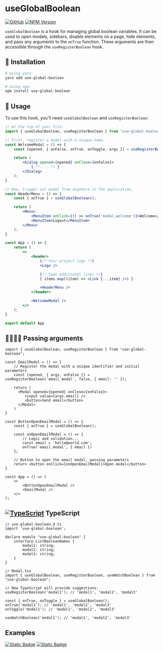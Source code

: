 # useGlobalBoolean

[![GitHub](https://img.shields.io/badge/GitHub-100000?style=for-the-badge&logo=github&logoColor=white)](https://github.com/Dima9119708/use-global-boolean)
[![NPM Version](https://img.shields.io/npm/v/use-global-boolean?style=for-the-badge)](https://www.npmjs.com/package/use-global-boolean)


`useGlobalBoolean` is a hook for managing global boolean variables. 
It can be used to open modals, sidebars, disable elements on a page, 
hide elements, and pass any arguments to the `onTrue` function. 
These arguments are then accessible through the `useRegisterBoolean` hook.

## 🔧 Installation

```sh
# Using yarn.
yarn add use-global-boolean

# Using npm.
npm install use-global-boolean
```

## 🔎 Usage

To use this hook, you'll need `useGlobalBoolean` and `useRegisterBoolean`:

```jsx
// At the top of your file.
import { useGlobalBoolean, useRegisterBoolean } from "use-global-boolean";

// First, register a modal with a unique name.
const WelcomeModal = () => {
    const [opened, { onFalse, onTrue, onToggle, args }] = useRegisterBoolean('modal_welcome');

    return (
        <Dialog opened={opened} onClose={onFalse}>
            { /*.....*/ }
        </Dialog>
    );
}

// Now, trigger our modal from anywhere in the application.
const HeaderMenu = () => {
    const { onTrue } = useGlobalBoolean();

    return (
        <Menu>
            <MenuItem onClick={() => onTrue('modal_welcome')}>Welcome</MenuItem>
            <MenuItem>Logout</MenuItem>
        </Menu>
    );
}

const App = () => {
    return (
        <>
            <header>
                {/* Your project logo */}
                <Logo />

                {/* Some additional links */}
                { items.map((item) => <Link {...item} />) }

                <HeaderMenu />
            </header>

            <WelcomeModal />
        </>
    );
}

export default App
```

## 🫱🏿🫲🏿 Passing arguments

```tsx
import { useGlobalBoolean, useRegisterBoolean } from "use-global-boolean";

const EmailModal = () => {
    // Register the modal with a unique identifier and initial parameters
    const [opened, { args, onFalse }] = useRegisterBoolean('email_modal', false, { email: '' });

    return (
      <Modal opened={opened} onClose={onFalse}>
         <input value={args.email} />
         <button>Send email</button>
      </Modal>
    )
}

const ButtonOpenEmailModal = () => {
    const { onTrue } = useGlobalBoolean();
    
    const onOpenEmailModal = () => {
        // Logic and validation...
        const email = 'hello@world.com';
        onTrue('email_modal', { email })
    };

    // Button to open the email modal, passing parameters
    return <button onClick={onOpenEmailModal}>Open modal</button>
}

const App = () => (
    <>
        <ButtonOpenEmailModal />
        <EmailModal />
    </>
);
```

## [![TypeScript](https://img.shields.io/badge/%3C%2F%3E-TypeScript-%230074c1.svg)](http://www.typescriptlang.org/) TypeScript 
```tsx
// use-global-boolean.d.ts
import 'use-global-boolean';

declare module "use-global-boolean" {
    interface ListBooleanNames {
        modal1: string;
        modal2: string;
        modal3: string;
    }
}

// Modal.tsx
import { useGlobalBoolean, useRegisterBoolean, useWatchBoolean } from "use-global-boolean";

// Now TypeScript will provide suggestions:
useRegisterBoolean('modal1'); // 'modal1', 'modal2', 'modal3'

const { onTrue, onToggle } = useGlobalBoolean();
onTrue('modal1'); // 'modal1', 'modal2', 'modal3'
onToggle('modal1'); // 'modal1', 'modal2', 'modal3'

useWatchBoolean('modal1'); // 'modal1', 'modal2', 'modal3'
```
## Examples

[![Static Badge](https://img.shields.io/badge/mantine-white?style=for-the-badge&logo=mantine)](https://codesandbox.io/p/devbox/mantine-example-w3ymgc?file=%2Fsrc%2Fmain.tsx%3A17%2C1&welcomeVSCode=true&layout=%257B%2522sidebarPanel%2522%253A%2522EXPLORER%2522%252C%2522rootPanelGroup%2522%253A%257B%2522direction%2522%253A%2522horizontal%2522%252C%2522contentType%2522%253A%2522UNKNOWN%2522%252C%2522type%2522%253A%2522PANEL_GROUP%2522%252C%2522id%2522%253A%2522ROOT_LAYOUT%2522%252C%2522panels%2522%253A%255B%257B%2522type%2522%253A%2522PANEL_GROUP%2522%252C%2522contentType%2522%253A%2522UNKNOWN%2522%252C%2522direction%2522%253A%2522vertical%2522%252C%2522id%2522%253A%2522clyzro5qi00072v6mkh9mr0x1%2522%252C%2522sizes%2522%253A%255B100%252C0%255D%252C%2522panels%2522%253A%255B%257B%2522type%2522%253A%2522PANEL_GROUP%2522%252C%2522contentType%2522%253A%2522EDITOR%2522%252C%2522direction%2522%253A%2522horizontal%2522%252C%2522id%2522%253A%2522EDITOR%2522%252C%2522panels%2522%253A%255B%257B%2522type%2522%253A%2522PANEL%2522%252C%2522contentType%2522%253A%2522EDITOR%2522%252C%2522id%2522%253A%2522clyzro5qi00022v6mjds1bwki%2522%257D%255D%257D%252C%257B%2522type%2522%253A%2522PANEL_GROUP%2522%252C%2522contentType%2522%253A%2522SHELLS%2522%252C%2522direction%2522%253A%2522horizontal%2522%252C%2522id%2522%253A%2522SHELLS%2522%252C%2522panels%2522%253A%255B%257B%2522type%2522%253A%2522PANEL%2522%252C%2522contentType%2522%253A%2522SHELLS%2522%252C%2522id%2522%253A%2522clyzro5qi00042v6mkzv1hsjn%2522%257D%255D%252C%2522sizes%2522%253A%255B100%255D%257D%255D%257D%252C%257B%2522type%2522%253A%2522PANEL_GROUP%2522%252C%2522contentType%2522%253A%2522DEVTOOLS%2522%252C%2522direction%2522%253A%2522vertical%2522%252C%2522id%2522%253A%2522DEVTOOLS%2522%252C%2522panels%2522%253A%255B%257B%2522type%2522%253A%2522PANEL%2522%252C%2522contentType%2522%253A%2522DEVTOOLS%2522%252C%2522id%2522%253A%2522clyzro5qi00062v6mykiftvek%2522%257D%252C%257B%2522type%2522%253A%2522PANEL%2522%252C%2522contentType%2522%253A%2522DEVTOOLS%2522%252C%2522id%2522%253A%2522clyzrrs2o008p2v6msui6cyfr%2522%257D%255D%252C%2522sizes%2522%253A%255B100%252C0%255D%257D%255D%252C%2522sizes%2522%253A%255B49.81034435052732%252C50.18965564947268%255D%257D%252C%2522tabbedPanels%2522%253A%257B%2522clyzro5qi00022v6mjds1bwki%2522%253A%257B%2522tabs%2522%253A%255B%257B%2522id%2522%253A%2522clyzro5qi00012v6mvu3acbq1%2522%252C%2522mode%2522%253A%2522permanent%2522%252C%2522type%2522%253A%2522FILE%2522%252C%2522filepath%2522%253A%2522%252FREADME.md%2522%252C%2522state%2522%253A%2522IDLE%2522%257D%252C%257B%2522id%2522%253A%2522clyzrs4ms00022v6mqjuizx85%2522%252C%2522mode%2522%253A%2522permanent%2522%252C%2522type%2522%253A%2522FILE%2522%252C%2522filepath%2522%253A%2522%252Fpackage.json%2522%252C%2522state%2522%253A%2522IDLE%2522%252C%2522initialSelections%2522%253A%255B%257B%2522startLineNumber%2522%253A26%252C%2522startColumn%2522%253A21%252C%2522endLineNumber%2522%253A26%252C%2522endColumn%2522%253A21%257D%255D%257D%252C%257B%2522id%2522%253A%2522clyzsgsns00022v6mhz3dbqyz%2522%252C%2522mode%2522%253A%2522permanent%2522%252C%2522type%2522%253A%2522FILE%2522%252C%2522initialSelections%2522%253A%255B%257B%2522startLineNumber%2522%253A17%252C%2522startColumn%2522%253A1%252C%2522endLineNumber%2522%253A17%252C%2522endColumn%2522%253A1%257D%255D%252C%2522filepath%2522%253A%2522%252Fsrc%252Fmain.tsx%2522%252C%2522state%2522%253A%2522IDLE%2522%257D%255D%252C%2522id%2522%253A%2522clyzro5qi00022v6mjds1bwki%2522%252C%2522activeTabId%2522%253A%2522clyzsgsns00022v6mhz3dbqyz%2522%257D%252C%2522clyzro5qi00062v6mykiftvek%2522%253A%257B%2522id%2522%253A%2522clyzro5qi00062v6mykiftvek%2522%252C%2522tabs%2522%253A%255B%257B%2522id%2522%253A%2522clyzro5qi00052v6mc25cogmx%2522%252C%2522mode%2522%253A%2522permanent%2522%252C%2522type%2522%253A%2522TASK_PORT%2522%252C%2522taskId%2522%253A%2522dev%2522%252C%2522port%2522%253A5173%252C%2522path%2522%253A%2522%252F%2522%257D%255D%252C%2522activeTabId%2522%253A%2522clyzro5qi00052v6mc25cogmx%2522%257D%252C%2522clyzro5qi00042v6mkzv1hsjn%2522%253A%257B%2522id%2522%253A%2522clyzro5qi00042v6mkzv1hsjn%2522%252C%2522activeTabId%2522%253A%2522clyzro5qi00032v6mwrx0tc6n%2522%252C%2522tabs%2522%253A%255B%257B%2522id%2522%253A%2522clyzro5qi00032v6mwrx0tc6n%2522%252C%2522mode%2522%253A%2522permanent%2522%252C%2522type%2522%253A%2522TASK_LOG%2522%252C%2522taskId%2522%253A%2522dev%2522%257D%252C%257B%2522type%2522%253A%2522TASK_LOG%2522%252C%2522taskId%2522%253A%2522pnpm%2520install%2520%2540mantine%252Fcore%25407.11.2%2522%252C%2522id%2522%253A%2522clyzs94lj008g2v6mmt2rqa9k%2522%252C%2522mode%2522%253A%2522permanent%2522%257D%252C%257B%2522type%2522%253A%2522TASK_LOG%2522%252C%2522taskId%2522%253A%2522pnpm%2520install%2520%2540mantine%252Fhooks%25407.11.2%2522%252C%2522id%2522%253A%2522clyzs9dtp00aa2v6ms8pkny12%2522%252C%2522mode%2522%253A%2522permanent%2522%257D%252C%257B%2522type%2522%253A%2522TASK_LOG%2522%252C%2522taskId%2522%253A%2522pnpm%2520install%2520%2540mantinex%252Fmantine-logo%25401.0.1%2522%252C%2522id%2522%253A%2522clyzs9ixk00c42v6mqsvs1uti%2522%252C%2522mode%2522%253A%2522permanent%2522%257D%252C%257B%2522type%2522%253A%2522TASK_LOG%2522%252C%2522taskId%2522%253A%2522pnpm%2520install%2520%2540tabler%252Ficons-react%25403.11.0%2522%252C%2522id%2522%253A%2522clyzs9nsp00dy2v6mqo0bysda%2522%252C%2522mode%2522%253A%2522permanent%2522%257D%252C%257B%2522type%2522%253A%2522TASK_LOG%2522%252C%2522taskId%2522%253A%2522pnpm%2520install%2520use-global-boolean%25400.0.1-alpha.2%2522%252C%2522id%2522%253A%2522clyzs9s6d00f22v6m3bidn4p1%2522%252C%2522mode%2522%253A%2522permanent%2522%257D%255D%257D%252C%2522clyzrrs2o008p2v6msui6cyfr%2522%253A%257B%2522tabs%2522%253A%255B%257B%2522id%2522%253A%2522clyzrrrj8008m2v6mfwttx8rx%2522%252C%2522mode%2522%253A%2522permanent%2522%252C%2522type%2522%253A%2522SANDBOX_INFO%2522%252C%2522isCloud%2522%253Atrue%257D%255D%252C%2522id%2522%253A%2522clyzrrs2o008p2v6msui6cyfr%2522%252C%2522activeTabId%2522%253A%2522clyzrrrj8008m2v6mfwttx8rx%2522%257D%257D%252C%2522showDevtools%2522%253Atrue%252C%2522showShells%2522%253Afalse%252C%2522showSidebar%2522%253Atrue%252C%2522sidebarPanelSize%2522%253A18.724018404665884%257D)
[![Static Badge](https://img.shields.io/badge/mui-white?style=for-the-badge&logo=mui&logoColor=%23007FFF)](https://codesandbox.io/p/devbox/mui-example-5f9s32?layout=%257B%2522sidebarPanel%2522%253A%2522EXPLORER%2522%252C%2522rootPanelGroup%2522%253A%257B%2522direction%2522%253A%2522horizontal%2522%252C%2522contentType%2522%253A%2522UNKNOWN%2522%252C%2522type%2522%253A%2522PANEL_GROUP%2522%252C%2522id%2522%253A%2522ROOT_LAYOUT%2522%252C%2522panels%2522%253A%255B%257B%2522type%2522%253A%2522PANEL_GROUP%2522%252C%2522contentType%2522%253A%2522UNKNOWN%2522%252C%2522direction%2522%253A%2522vertical%2522%252C%2522id%2522%253A%2522clyzsvpbx00072v6mvp8yisu1%2522%252C%2522sizes%2522%253A%255B70%252C30%255D%252C%2522panels%2522%253A%255B%257B%2522type%2522%253A%2522PANEL_GROUP%2522%252C%2522contentType%2522%253A%2522EDITOR%2522%252C%2522direction%2522%253A%2522horizontal%2522%252C%2522id%2522%253A%2522EDITOR%2522%252C%2522panels%2522%253A%255B%257B%2522type%2522%253A%2522PANEL%2522%252C%2522contentType%2522%253A%2522EDITOR%2522%252C%2522id%2522%253A%2522clyzsvpbw00022v6mli0n4l9a%2522%257D%255D%257D%252C%257B%2522type%2522%253A%2522PANEL_GROUP%2522%252C%2522contentType%2522%253A%2522SHELLS%2522%252C%2522direction%2522%253A%2522horizontal%2522%252C%2522id%2522%253A%2522SHELLS%2522%252C%2522panels%2522%253A%255B%257B%2522type%2522%253A%2522PANEL%2522%252C%2522contentType%2522%253A%2522SHELLS%2522%252C%2522id%2522%253A%2522clyzsvpbw00042v6m5y4qtawy%2522%257D%255D%252C%2522sizes%2522%253A%255B100%255D%257D%255D%257D%252C%257B%2522type%2522%253A%2522PANEL_GROUP%2522%252C%2522contentType%2522%253A%2522DEVTOOLS%2522%252C%2522direction%2522%253A%2522vertical%2522%252C%2522id%2522%253A%2522DEVTOOLS%2522%252C%2522panels%2522%253A%255B%257B%2522type%2522%253A%2522PANEL%2522%252C%2522contentType%2522%253A%2522DEVTOOLS%2522%252C%2522id%2522%253A%2522clyzsvpbx00062v6my1zokkcy%2522%257D%255D%252C%2522sizes%2522%253A%255B100%255D%257D%255D%252C%2522sizes%2522%253A%255B48.417080829861305%252C51.582919170138695%255D%257D%252C%2522tabbedPanels%2522%253A%257B%2522clyzsvpbw00022v6mli0n4l9a%2522%253A%257B%2522tabs%2522%253A%255B%257B%2522id%2522%253A%2522clyzsvpbw00012v6meda2n4rx%2522%252C%2522mode%2522%253A%2522permanent%2522%252C%2522type%2522%253A%2522FILE%2522%252C%2522filepath%2522%253A%2522%252FREADME.md%2522%252C%2522state%2522%253A%2522IDLE%2522%257D%255D%252C%2522id%2522%253A%2522clyzsvpbw00022v6mli0n4l9a%2522%252C%2522activeTabId%2522%253A%2522clyzsvpbw00012v6meda2n4rx%2522%257D%252C%2522clyzsvpbx00062v6my1zokkcy%2522%253A%257B%2522tabs%2522%253A%255B%257B%2522id%2522%253A%2522clyzsvpbx00052v6m23art1fi%2522%252C%2522mode%2522%253A%2522permanent%2522%252C%2522type%2522%253A%2522TASK_PORT%2522%252C%2522taskId%2522%253A%2522dev%2522%252C%2522port%2522%253A5173%252C%2522path%2522%253A%2522%252F%2522%257D%255D%252C%2522id%2522%253A%2522clyzsvpbx00062v6my1zokkcy%2522%252C%2522activeTabId%2522%253A%2522clyzsvpbx00052v6m23art1fi%2522%257D%252C%2522clyzsvpbw00042v6m5y4qtawy%2522%253A%257B%2522tabs%2522%253A%255B%257B%2522id%2522%253A%2522clyzsvpbw00032v6mofceq3fg%2522%252C%2522mode%2522%253A%2522permanent%2522%252C%2522type%2522%253A%2522TASK_LOG%2522%252C%2522taskId%2522%253A%2522dev%2522%257D%255D%252C%2522id%2522%253A%2522clyzsvpbw00042v6m5y4qtawy%2522%252C%2522activeTabId%2522%253A%2522clyzsvpbw00032v6mofceq3fg%2522%257D%257D%252C%2522showDevtools%2522%253Atrue%252C%2522showShells%2522%253Atrue%252C%2522showSidebar%2522%253Atrue%252C%2522sidebarPanelSize%2522%253A15%257D)
                                                                                                                                                                                                                                                                                                                                                                                                                                                                                                                                                                                                                                                                                                                                                                                                                                                                                                                                                                                                                                                                                                                                              
